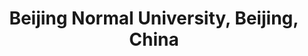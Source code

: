 ---
title: "Beijing Normal University, Beijing, China"
project_id: 
conf_date: 2002-06-06
conference_id: ""
presenters:
   - peter_bandettini
summary: "<p>Beijing Normal University, Beijing, China</p>"
file: /assets/presentations/T122.ppt
filename: T122.ppt
layout: presentation
---